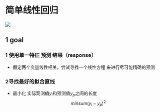 # 简单线性回归

![](https://github.com/LiuChuang0059/100-Days-Of-ML-Code/blob/master/Info-graphs/Day%202.jpg)


## 1 goal

### 1 使用单一特征 预测 结果（response）
* 假定两个变量线性相关，尝试寻找一个线性方程 来进行尽可能精确的预测

### 2寻找最好的拟合直线
* 最小化 实际观测值$y_{i}$和预测值$y_{p}$之间的长度
$$min{sum(y_{i}-y_{p})^{2}}$$
